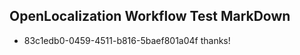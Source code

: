 ## OpenLocalization Workflow Test MarkDown
* 83c1edb0-0459-4511-b816-5baef801a04f thanks!

<!--HONumber=Sep16_HO1-->


